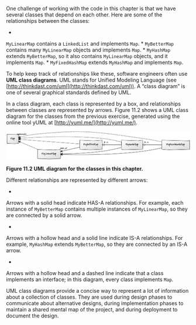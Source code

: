 One challenge of working with the code in this chapter is that we have several classes that depend on each other. Here are some of the relationships between the classes:



* 
`MyLinearMap` contains a `LinkedList` and implements
`Map`.
* 
`MyBetterMap` contains many `MyLinearMap` objects and
implements `Map`.
* 
`MyHashMap` extends `MyBetterMap`, so it also contains
`MyLinearMap` objects, and it implements `Map`.
* 
`MyFixedHashMap` extends `MyHashMap` and
implements `Map`.


To help keep track of relationships like these, software engineers often use **UML class diagrams**. UML stands for Unified Modeling Language (see [http://thinkdast.com/uml](http://thinkdast.com/uml)). A “class diagram” is one of several graphical standards defined by UML.

In a class diagram, each class is represented by a box, and relationships between classes are represented by arrows. Figure 11.2 shows a UML class diagram for the classes from the previous exercise, generated using the online tool yUML at [http://yuml.me/](http://yuml.me/).

![Figure 11.2 UML diagram for the classes in this chapter.](figs/yuml1.jpg)

**Figure 11.2 UML diagram for the classes in this chapter.**


Different relationships are represented by different arrows:



* 
Arrows with a solid head indicate HAS-A relationships. For example,
each instance of `MyBetterMap` contains multiple instances of
`MyLinearMap`, so they are connected by a solid arrow.

* 
Arrows with a hollow head and a solid line indicate IS-A
relationships. For example, `MyHashMap` extends
`MyBetterMap`, so they are connected by an IS-A arrow.

* 
Arrows with a hollow head and a dashed line indicate that a class
implements an interface; in this diagram, every class implements
`Map`.


UML class diagrams provide a concise way to represent a lot of information about a collection of classes. They are used during design phases to communicate about alternative designs, during implementation phases to maintain a shared mental map of the project, and during deployment to document the design.